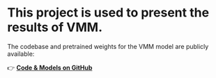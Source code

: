 # This project is used to present the results of VMM.

The codebase and pretrained weights for the VMM model are publicly available:

👉 **[Code & Models on GitHub](https://github.com/JiajunXIII/video-music-mamba)**

